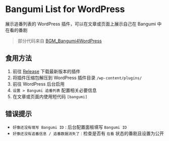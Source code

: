 # Bangumi List for WordPress

展示追番列表的 WordPress 插件，可以在文章或页面上展示自己在 Bangumi 中在看的番剧

> 部分代码来自 [BGM_Bangumi4WordPress](https://github.com/Noob-Biosphere/BGM_Bangumi4WordPress)

## 食用方法

1. 前往 [Release](https://github.com/fhyuncai/Bangumi-List/releases) 下载最新版本的插件
2. 将插件压缩包解压到 WordPress 插件目录 `/wp-content/plugins/`
3. 前往 WordPress 后台启用
4. `设置 > Bangumi 追番列表` 配置相关必要信息
5. 在文章或页面内使用短代码 `[bangumi]`

## 错误提示

- `好像还没有填写 Bangumi ID` : 后台配置面板填写 `Bangumi ID`
- `好像还没有追番信息 / 追番数据消失了` : 检查是否有 `在看` 状态的番剧且设置为公开

